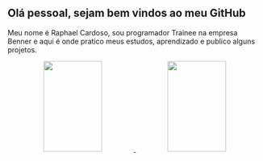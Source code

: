 ## Olá pessoal, sejam bem vindos ao meu GitHub 

 Meu nome é Raphael Cardoso, sou programador Trainee na empresa Benner e aqui é onde pratico meus estudos, aprendizado e publico alguns projetos.


  
  <div align="center">
  <a href="https://github.com/RaphaelCardoso123">
  <img height="180em" width="48%" src="https://github-readme-stats.vercel.app/api?username=RaphaelCardoso123
&show_icons=true&theme=transparent&include_all_commits=true&count_private=true"/>
  <img height="180em" width="48%" src="https://github-readme-stats.vercel.app/api/top-langs/?username=RaphaelCardoso123
&layout=compact&langs_count=7&theme=transparent"/>
</div>
  
  
<!--
**RaphaelCardoso123/RaphaelCardoso123** is a ✨ _special_ ✨ repository because its `README.md` (this file) appears on your GitHub profile.

Here are some ideas to get you started:

- 🔭 I’m currently working on ...
- 🌱 I’m currently learning ...
- 👯 I’m looking to collaborate on ...
- 🤔 I’m looking for help with ...
- 💬 Ask me about ...
- 📫 How to reach me: ...
- 😄 Pronouns: ...
- ⚡ Fun fact: ...
-->


